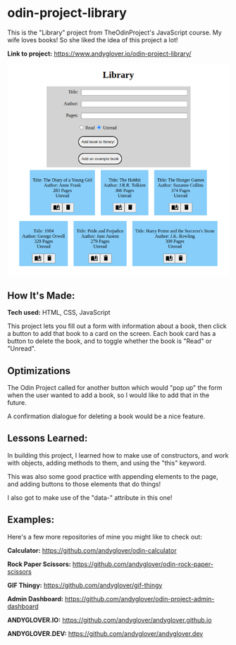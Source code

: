 # odin-project-library
This is the "Library" project from TheOdinProject's JavaScript course. My wife loves books! So she liked the idea of this project a lot!

**Link to project:** https://www.andyglover.io/odin-project-library/

![Thumbnail](./img/project-screenshot.png "screenshot of odin-project-library")

## How It's Made:

**Tech used:** HTML, CSS, JavaScript

This project lets you fill out a form with information about a book, then click a button to add that book to a card on the screen. Each book card has a button to delete the book, and to toggle whether the book is "Read" or "Unread".

## Optimizations

The Odin Project called for another button which would "pop up" the form when the user wanted to add a book, so I would like to add that in the future.

A confirmation dialogue for deleting a book would be a nice feature.

## Lessons Learned:

In building this project, I learned how to make use of constructors, and work with objects, adding methods to them, and using the "this" keyword.

This was also some good practice with appending elements to the page, and adding buttons to those elements that do things!

I also got to make use of the "data-" attribute in this one!

## Examples:
Here's a few more repositories of mine you might like to check out:

**Calculator:** https://github.com/andyglover/odin-calculator

**Rock Paper Scissors:** https://github.com/andyglover/odin-rock-paper-scissors

**GIF Thingy:** https://github.com/andyglover/gif-thingy

**Admin Dashboard:** https://github.com/andyglover/odin-project-admin-dashboard

**ANDYGLOVER.IO:** https://github.com/andyglover/andyglover.github.io

**ANDYGLOVER.DEV:** https://github.com/andyglover/andyglover.dev